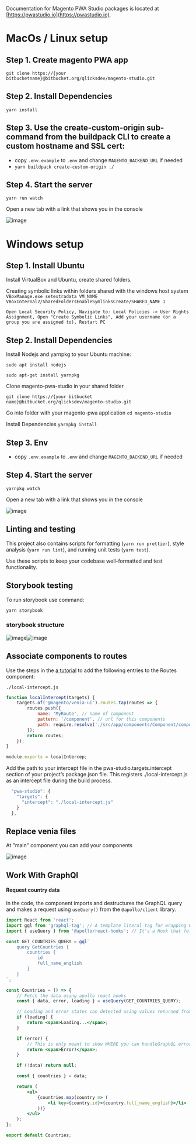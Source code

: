 Documentation for Magento PWA Studio packages is located at [https://pwastudio.io](https://pwastudio.io).

# MacOs / Linux setup

## Step 1. Create magento PWA app

`git clone https://{your bitbucketname}@bitbucket.org/qlicksdev/magento-studio.git`

## Step 2. Install Dependencies

`yarn install`

## Step 3. Use the create-custom-origin sub-command from the buildpack CLI to create a custom hostname and SSL cert:

-   copy `.env.example` to `.env` and change `MAGENTO_BACKEND_URL` if needed
-   `yarn buildpack create-custom-origin ./`

## Step 4. Start the server

`yarn run watch`

Open a new tab with a link that shows you in the console

![image](https://user-images.githubusercontent.com/41162650/94237057-edab2080-ff16-11ea-9c3b-21c25314d06a.png)

# Windows setup

## Step 1. Install Ubuntu

Install VirtualBox and Ubuntu, create shared folders.

Creating symbolic links within folders shared with the windows host system `VBoxManage.exe setextradata VM_NAME VBoxInternal2/SharedFoldersEnableSymlinksCreate/SHARED_NAME 1`

`Open Local Security Policy, Navigate to: Local Policies -> User Rights Assignment, Open "Create Symbolic Links", Add your username (or a group you are assigned to), Restart PC`

## Step 2. Install Dependencies

Install Nodejs and yarnpkg to your Ubuntu machine:

`sudo apt install nodejs`

`sudo apt-get install yarnpkg`

Clone magento-pwa-studio in your shared folder

`git clone https://{your bitbucket name}@bitbucket.org/qlicksdev/magento-studio.git`

Go into folder with your magento-pwa application `cd magento-studio`

Install Dependencies `yarnpkg install`

## Step 3. Env

-   copy `.env.example` to `.env` and change `MAGENTO_BACKEND_URL` if needed

## Step 4. Start the server

`yarnpkg watch`

Open a new tab with a link that shows you in the console

![image](https://user-images.githubusercontent.com/41162650/94237057-edab2080-ff16-11ea-9c3b-21c25314d06a.png)

## Linting and testing

This project also contains scripts for formatting (`yarn run prettier`), style analysis (`yarn run lint`), and running unit tests (`yarn test`).

Use these scripts to keep your codebase well-formatted and test functionality.

## Storybook testing

To run storybook use command:

`yarn storybook`

### storybook structure

![image](https://user-images.githubusercontent.com/41162650/94258107-04f90680-ff35-11ea-92ac-888f7650fa34.png)![image](https://user-images.githubusercontent.com/41162650/94258039-ed218280-ff34-11ea-9148-18254f27c77d.png)

## Associate components to routes

Use the steps in the [a tutorial](https://magento.github.io/pwa-studio/tutorials/pwa-studio-fundamentals/add-a-static-route/) to add the following entries to the Routes component:

`./local-intercept.js`

```js
function localIntercept(targets) {
	targets.of('@magento/venia-ui').routes.tap(routes => {
		routes.push({
			name: 'MyRoute', // name of component
			pattern: '/component', // url for this components
			path: require.resolve('./src/app/components/Component/component.js'), // path to component
		});
		return routes;
	});
}

module.exports = localIntercep;
```

Add the path to your intercept file in the pwa-studio.targets.intercept section of your project’s package.json file. This registers ./local-intercept.js as an intercept file during the build process.

```js
  "pwa-studio": {
    "targets": {
      "intercept": "./local-intercept.js"
    }
  },
```

## Replace venia files

At "main" component you can add your components

![image](https://user-images.githubusercontent.com/41162650/94538094-40087c00-024c-11eb-9ad6-e1918a7d604b.png)

## Work With GraphQl

#### Request country data

In the code, the component imports and destructures the GraphQL query and makes a request using `useQuery()` from the `@apollo/client` library.

```jsx
import React from 'react';
import gql from 'graphql-tag'; // A template literal tag for wrapping GraphQL strings
import { useQuery } from '@apollo/react-hooks'; // It's a Hook that fetches a GraphQL query

const GET_COUNTRIES_QUERY = gql`
	query GetCountries {
		countries {
			id
			full_name_english
		}
	}
`;

const Countries = () => {
	// Fetch the data using apollo react hooks
	const { data, error, loading } = useQuery(GET_COUNTRIES_QUERY);

	// Loading and error states can detected using values returned from the useQuery hook
	if (loading) {
		return <span>Loading...</span>;
	}

	if (error) {
		// This is only meant to show WHERE you can handleGraphQL errors
		return <span>Error!</span>;
	}

	if (!data) return null;

	const { countries } = data;

	return (
		<ul>
			{countries.map(country => (
				<li key={country.id}>{country.full_name_english}</li>
			))}
		</ul>
	);
};

export default Countries;
```
